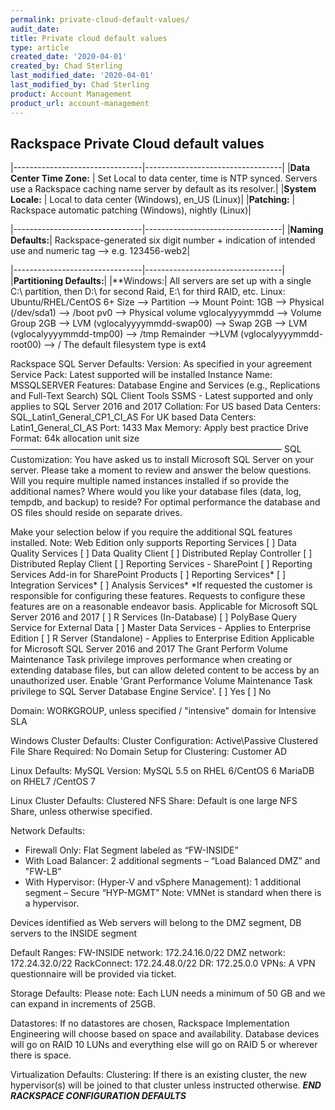 ```yaml
---
permalink: private-cloud-default-values/
audit_date:
title: Private cloud default values
type: article
created_date: '2020-04-01'
created_by: Chad Sterling
last_modified_date: '2020-04-01'
last_modified_by: Chad Sterling
product: Account Management
product_url: account-management
---
```


## Rackspace Private Cloud default values

|--------------------------------|----------------------------------|
|**Data Center Time Zone:**      | Set Local to data center, time is NTP synced. Servers use a Rackspace caching name server by default as its resolver.|
|**System Locale:** | Local to data center (Windows), en_US (Linux)|
|**Patching:** | Rackspace automatic patching (Windows), nightly (Linux)|

|--------------------------------|----------------------------------|
|**Naming Defaults:**| Rackspace-generated six digit number + indication of intended use and numeric tag --> e.g. 123456-web2|

|--------------------------------|----------------------------------|
|**Partitioning Defaults:**|
|**Windows:|
All servers are set up with a single C:\ partition, then D:\ for second Raid, E:\ for third RAID, etc.
Linux:
Ubuntu/RHEL/CentOS 6+
Size --> Partition --> Mount Point:
1GB --> Physical (/dev/sda1) --> /boot
pv0 --> Physical volume
vglocalyyyymmdd --> Volume Group
2GB --> LVM (vglocalyyyymmdd-swap00) --> Swap
2GB --> LVM (vglocalyyyymmdd-tmp00) --> /tmp
Remainder -->LVM (vglocalyyyymmdd-root00) --> /
The default filesystem type is ext4


Rackspace SQL Server Defaults:
Version: As specified in your agreement
Service Pack: Latest supported will be installed
Instance Name: MSSQLSERVER
Features:
Database Engine and Services (e.g., Replications and Full-Text Search)
SQL Client Tools
SSMS - Latest supported and only applies to SQL Server 2016 and 2017
Collation:
For US based Data Centers: SQL_Latin1_General_CP1_CI_AS
For UK based Data Centers: Latin1_General_CI_AS
Port: 1433
Max Memory: Apply best practice
Drive Format: 64k allocation unit size
———————————————————————————————
SQL Customization:
You have asked us to install Microsoft SQL Server on your server.
Please take a moment to review and answer the below questions.
Will you require multiple named instances installed if so provide the additional names?
Where would you like your database files (data, log, tempdb, and backup) to reside?
For optimal performance the database and OS files should reside on separate drives.

Make your selection below if you require the additional SQL features installed.
Note: Web Edition only supports Reporting Services
[ ] Data Quality Services
[ ] Data Quality Client
[ ] Distributed Replay Controller
[ ] Distributed Replay Client
[ ] Reporting Services - SharePoint
[ ] Reporting Services Add-in for SharePoint Products
[ ] Reporting Services*
[ ] Integration Services*
[ ] Analysis Services*
*If requested the customer is responsible for configuring these features.
Requests to configure these features are on a reasonable endeavor basis.
Applicable for Microsoft SQL Server 2016 and 2017
[ ] R Services (In-Database)
[ ] PolyBase Query Service for External Data
[ ] Master Data Services - Applies to Enterprise Edition
[ ] R Server (Standalone) - Applies to Enterprise Edition
Applicable for Microsoft SQL Server 2016 and 2017
The Grant Perform Volume Maintenance Task privilege improves performance when creating or extending database files, but can allow deleted content to be access by an unauthorized user.
Enable 'Grant Performance Volume Maintenance Task privilege to SQL Server Database Engine Service'.
[ ] Yes
[ ] No


Domain: WORKGROUP, unless specified / "intensive" domain for Intensive SLA

Windows Cluster Defaults:
Cluster Configuration: Active\Passive
Clustered File Share Required: No
Domain Setup for Clustering: Customer AD

Linux Defaults:
MySQL Version:
MySQL 5.5 on RHEL 6/CentOS 6
MariaDB on RHEL7 /CentOS 7

Linux Cluster Defaults:
Clustered NFS Share: Default is one large NFS Share, unless otherwise specified.

Network Defaults:
- Firewall Only:  Flat Segment labeled as “FW-INSIDE”
- With Load Balancer:  2 additional segments – “Load Balanced DMZ” and "FW-LB”
- With Hypervisor: (Hyper-V and vSphere Management): 1 additional segment – Secure “HYP-MGMT”
Note: VMNet is standard when there is a hypervisor.

Devices identified as Web servers will belong to the DMZ segment, DB servers to the INSIDE segment

Default Ranges:
FW-INSIDE network: 172.24.16.0/22
DMZ network: 172.24.32.0/22
RackConnect: 172.24.48.0/22
DR: 172.25.0.0
VPNs:     A VPN questionnaire will be provided via ticket.

Storage Defaults:
Please note: Each LUN needs a minimum of 50 GB and we can expand in increments of 25GB.

Datastores: If no datastores are chosen, Rackspace Implementation Engineering will choose based on space and availability. Database devices will go on RAID 10 LUNs and everything else will go on RAID 5 or wherever there is space.

Virtualization Defaults:
Clustering: If there is an existing cluster, the new hypervisor(s) will be joined to that cluster unless instructed otherwise.
***END RACKSPACE CONFIGURATION DEFAULTS***
